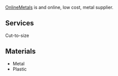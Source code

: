 [OnlineMetals](http://www.onlinemetals.com/aboutus.cfm) is and online, low cost, metal supplier.

## Services
Cut-to-size

## Materials
* Metal
* Plastic